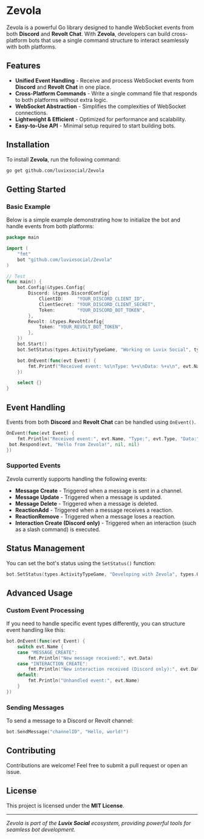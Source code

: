 # Zevola

Zevola is a powerful Go library designed to handle WebSocket events from both **Discord** and **Revolt Chat**. With **Zevola**, developers can build cross-platform bots that use a single command structure to interact seamlessly with both platforms.

## Features

- **Unified Event Handling** - Receive and process WebSocket events from **Discord** and **Revolt Chat** in one place.
- **Cross-Platform Commands** - Write a single command file that responds to both platforms without extra logic.
- **WebSocket Abstraction** - Simplifies the complexities of WebSocket connections.
- **Lightweight & Efficient** - Optimized for performance and scalability.
- **Easy-to-Use API** - Minimal setup required to start building bots.

## Installation

To install **Zevola**, run the following command:

```sh
go get github.com/luvixsocial/Zevola
```

## Getting Started

### Basic Example

Below is a simple example demonstrating how to initialize the bot and handle events from both platforms:

```go
package main

import (
	"fmt"
	bot "github.com/luvixsocial/Zevola"
)

// Test
func main() {
	bot.Config(&types.Config{
        Discord: &types.DiscordConfig{
            ClientID:     "YOUR_DISCORD_CLIENT_ID",
            ClientSecret: "YOUR_DISCORD_CLIENT_SECRET",
            Token:        "YOUR_DISCORD_BOT_TOKEN",
        },
        Revolt: &types.RevoltConfig{
            Token: "YOUR_REVOLT_BOT_TOKEN",
        },
    })
	bot.Start()
	bot.SetStatus(types.ActivityTypeGame, "Working on Luvix Social", types.Online, nil)

	bot.OnEvent(func(evt Event) {
		fmt.Printf("Received event: %s\nType: %+v\nData: %+v\n", evt.Name, evt.Type, evt.Data)
	})

	select {}
}
```

## Event Handling

Events from both **Discord** and **Revolt Chat** can be handled using `OnEvent()`.

```go
OnEvent(func(evt Event) {
	fmt.Println("Received event:", evt.Name, "Type:", evt.Type, "Data:", evt.Data)
 bot.Respond(evt, "Hello from Zevola!", nil, nil)
})
```

### Supported Events
Zevola currently supports handling the following events:

- **Message Create** - Triggered when a message is sent in a channel.
- **Message Update** - Triggered when a message is updated.
- **Message Delete** - Triggered when a message is deleted.
- **ReactionAdd** - Triggered when a message receives a reaction.
- **ReactionRemove** - Triggered when a message loses a reaction.
- **Interaction Create (Discord only)** - Triggered when an interaction (such as a slash command) is executed.

## Status Management

You can set the bot's status using the `SetStatus()` function:

```go
bot.SetStatus(types.ActivityTypeGame, "Developing with Zevola", types.Online, nil)
```

## Advanced Usage

### Custom Event Processing

If you need to handle specific event types differently, you can structure event handling like this:

```go
bot.OnEvent(func(evt Event) {
	switch evt.Name {
	case "MESSAGE_CREATE":
		fmt.Println("New message received:", evt.Data)
	case "INTERACTION_CREATE":
		fmt.Println("New interaction received (Discord only):", evt.Data)
	default:
		fmt.Println("Unhandled event:", evt.Name)
	}
})
```

### Sending Messages

To send a message to a Discord or Revolt channel:

```go
bot.SendMessage("channelID", "Hello, world!")
```

## Contributing

Contributions are welcome! Feel free to submit a pull request or open an issue.

## License

This project is licensed under the **MIT License**.

---

_Zevola is part of the **Luvix Social** ecosystem, providing powerful tools for seamless bot development._

